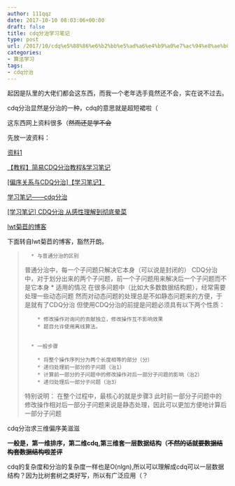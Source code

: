 ```yaml
---
author: 111qqz
date: 2017-10-10 08:03:06+00:00
draft: false
title: cdq分治学习笔记
type: post
url: /2017/10/cdq%e5%88%86%e6%b2%bb%e5%ad%a6%e4%b9%a0%e7%ac%94%e8%ae%b0/
categories:
- 算法学习
tags:
- cdq分治
---
```


起因是队里的大佬们都会这东西，而我一个老年选手竟然还不会，实在说不过去。

cdq分治显然是分治的一种，cdq的意思就是超短裙啦（

这东西网上资料很多（<del>然而还是学不会</del>

先放一波资料：

[资料1](https://xianglujia.github.io/2017/07/26/%E7%AC%94%E8%AE%B0_CDQ%E5%88%86%E6%B2%BB/)

[【教程】简易CDQ分治教程&学习笔记](http://www.cnblogs.com/mlystdcall/p/6219421.html)

[[偏序关系与CDQ分治]【学习笔记】](http://www.cnblogs.com/candy99/p/cdq.html)

[学习笔记——cdq分治](http://blog.csdn.net/loveyayoi/article/details/54773528)

[[学习笔记] CDQ分治 从感性理解到彻底晕菜](http://www.cnblogs.com/rvalue/p/7214242.html)

[lwt菊苣的博客](http://blog.csdn.net/lwt36/article/details/50625573)

下面转自lwt菊苣的博客，豁然开朗。



<blockquote>

> 
> 
      * 与普通分治的区别
普通分治中，每一个子问题只解决它本身（可以说是封闭的）
CDQ分治中，对于划分出来的两个子问题，前一个子问题用来解决后一个子问题而不是它本身
      * 适用的情况
在很多问题中（比如大多数数据结构题），经常需要处理一些动态问题
然而对动态问题的处理总是不如静态问题来的方便，于是就有了CDQ分治
但使用CDQ分治的前提是问题必须具有以下两个性质：

        * 修改操作对询问的贡献独立，修改操作互不影响效果
        * 题目允许使用离线算法。


      * 一般步骤

        * 将整个操作序列分为两个长度相等的部分（分）
        * 递归处理前一部分的子问题（治1）
        * 计算前一部分的子问题中的修改操作对后一部分子问题的影响（治2）
        * 递归处理后一部分子问题（治3）

特别说明：
在整个过程中，最核心的就是步骤3
此时前一部分子问题中的修改操作相对后一部分子问题来说是静态处理，因此可以更加方便地计算后一部分子问题

</blockquote>





cdq分治求三维偏序美滋滋

**一般是，第一维排序，第二维cdq,第三维套一层数据结构（<del>不然的话就要数据结构套数据结构啦差评</del>**

cdq的复杂度和分治的复杂度一样也是O(nlgn),所以可以理解成cdq可以一层数据结构？因为比树套树之类好写，所以有广泛应用（？














